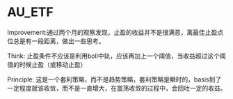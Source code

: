 # AU_ETF
Improvement:通过两个月的观察发现，止盈的收益并不是很满意，离最佳止盈点位总是有一段距离，做出一些思考。

Think: 止盈条件不应该是利用boll中轨，应该再加上一个阈值，当收益超过这个阈值的时候止盈（或移动止盈）

Principle: 这是一个套利策略，而不是趋势策略，套利策略是瞬时的，basis到了一定程度就该收敛，而不是一直增大，在震荡收敛的过程中，会回吐一定的收益。

